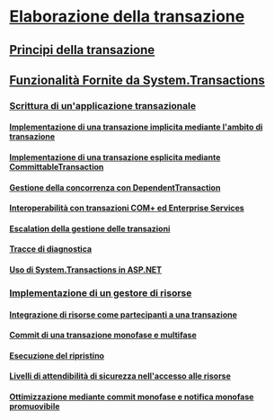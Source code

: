 # [Elaborazione della transazione ](index.md)
## [Principi della transazione ](transaction-fundamentals.md)
## [Funzionalità Fornite da System.Transactions ](features-provided-by-system-transactions.md)
### [Scrittura di un'applicazione transazionale ](writing-a-transactional-application.md)
#### [Implementazione di una transazione implicita mediante l'ambito di transazione ](implementing-an-implicit-transaction-using-transaction-scope.md)
#### [Implementazione di una transazione esplicita mediante CommittableTransaction ](implementing-an-explicit-transaction-using-committabletransaction.md)
#### [Gestione della concorrenza con DependentTransaction ](managing-concurrency-with-dependenttransaction.md)
#### [Interoperabilità con transazioni COM+ ed Enterprise Services ](interoperability-with-enterprise-services-and-com-transactions.md)
#### [Escalation della gestione delle transazioni ](transaction-management-escalation.md)
#### [Tracce di diagnostica ](diagnostic-traces.md)
#### [Uso di System.Transactions in ASP.NET](using-system-transactions-in-aspnet.md)
### [Implementazione di un gestore di risorse ](implementing-a-resource-manager.md)
#### [Integrazione di risorse come partecipanti a una transazione ](enlisting-resources-as-participants-in-a-transaction.md)
#### [Commit di una transazione monofase e multifase ](committing-a-transaction-in-single-phase-and-multi-phase.md)
#### [Esecuzione del ripristino ](performing-recovery.md)
#### [Livelli di attendibilità di sicurezza nell'accesso alle risorse ](security-trust-levels-in-accessing-resources.md)
#### [Ottimizzazione mediante commit monofase e notifica monofase promuovibile ](optimization-spc-and-promotable-spn.md)
